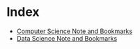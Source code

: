 
# Index
- [Computer Science Note and Bookmarks][1]
- [Data Science Note and Bookmarks][2]

[1]:	./computer-science
[2]:	./data-science
